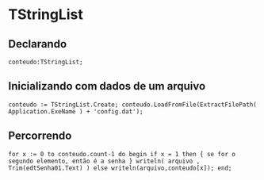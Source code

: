 # TStringList

## Declarando
``
conteudo:TStringList;
``

## Inicializando com dados de um arquivo

``
conteudo := TStringList.Create;
conteudo.LoadFromFile(ExtractFilePath( Application.ExeName ) + 'config.dat');
``

## Percorrendo
``
for x := 0 to conteudo.count-1 do
    begin
      if x = 1 then { se for o segundo elemento, então é a senha }
        writeln( arquivo , Trim(edtSenha01.Text) )
      else
        writeln(arquivo,conteudo[x]);
    end;
``
